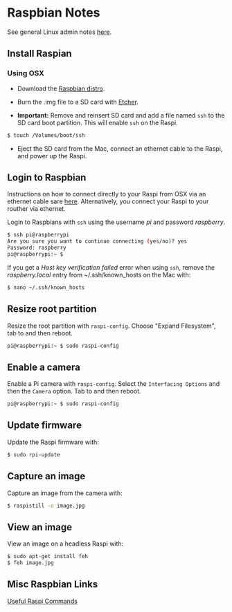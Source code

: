 # Raspbian Notes

See general Linux admin notes [here](./linux.md).

## Install Raspian 

### Using OSX

* Download the [Raspbian distro](https://www.raspberrypi.org/downloads/raspbian/raspbian.md).

*  Burn the .img file to a SD card with [Etcher](https://etcher.io).

*  **Important:** Remove and reinsert SD card and add a file named `ssh` to the SD card boot partition.
This will enable `ssh` on the Raspi.
```bash
$ touch /Volumes/boot/ssh
```

*  Eject the SD card from the Mac, connect an ethernet cable to the Raspi, and power up the Raspi.

## Login to Raspbian

Instructions on how to connect directly to your Raspi from OSX via an ethernet cable 
sare [here](https://mycyberuniverse.com/mac-os/connect-to-raspberry-pi-from-a-mac-using-ethernet.html). 
Alternatively, you connect your Raspi to your routher via ethernet.

Login to Raspbians with `ssh` using the username *pi* and password *raspberry*.
```bash
$ ssh pi@raspberrypi
Are you sure you want to continue connecting (yes/no)? yes
Password: raspberry
pi@raspberrypi:~ $
```

If you get a *Host key verification failed* error when using `ssh`, 
remove the *raspberry.local* entry from ~/.ssh/known_hosts on the Mac with:

```bash
$ nano ~/.ssh/known_hosts
```

## Resize root partition

Resize the root partition with `raspi-config`.
Choose "Expand Filesystem", tab to <Finish> and then reboot.

```bash
pi@raspberrypi:~ $ sudo raspi-config
```

 
## Enable a camera
Enable a Pi camera with `raspi-config`. Select the `Interfacing Options` and then the `Camera` option.
Tab to <Finish> and then reboot.
```bash
pi@raspberrypi:~ $ sudo raspi-config
```

## Update firmware
Update the Raspi firmware with:
```bash
$ sudo rpi-update
```

## Capture an image
Capture an image from the camera with:
```bash
$ raspistill -o image.jpg
```

## View an image 
View an image on a headless Raspi with:
```bash
$ sudo apt-get install feh
$ feh image.jpg
```

## Misc Raspbian Links

[Useful Raspi Commands](http://www.circuitbasics.com/useful-raspberry-pi-commands/)




